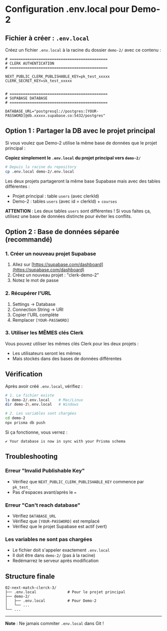 # Configuration .env.local pour Demo-2

## Fichier à créer : `.env.local`

Créez un fichier `.env.local` à la racine du dossier `demo-2/` avec ce contenu :

```env
# ============================================
# CLERK AUTHENTICATION
# ============================================

NEXT_PUBLIC_CLERK_PUBLISHABLE_KEY=pk_test_xxxxx
CLERK_SECRET_KEY=sk_test_xxxxx


# ============================================
# SUPABASE DATABASE
# ============================================

DATABASE_URL="postgresql://postgres:[YOUR-PASSWORD]@db.xxxxx.supabase.co:5432/postgres"
```

## Option 1 : Partager la DB avec le projet principal

Si vous voulez que Demo-2 utilise la même base de données que le projet principal :

**Copiez simplement le `.env.local` du projet principal vers `demo-2/`**

```bash
# Depuis la racine du repository
cp .env.local demo-2/.env.local
```

Les deux projets partageront la même base Supabase mais avec des tables différentes :
- Projet principal : table `users` (avec clerkId)
- Demo-2 : tables `users` (avec id = clerkId) + `courses`

**ATTENTION** : Les deux tables `users` sont différentes ! Si vous faites ça, utilisez une base de données distincte pour éviter les conflits.

## Option 2 : Base de données séparée (recommandé)

### 1. Créer un nouveau projet Supabase

1. Allez sur [https://supabase.com/dashboard](https://supabase.com/dashboard)
2. Créez un nouveau projet : "clerk-demo-2"
3. Notez le mot de passe

### 2. Récupérer l'URL

1. Settings → Database
2. Connection String → URI
3. Copier l'URL complète
4. Remplacer `[YOUR-PASSWORD]`

### 3. Utiliser les MÊMES clés Clerk

Vous pouvez utiliser les mêmes clés Clerk pour les deux projets :
- Les utilisateurs seront les mêmes
- Mais stockés dans des bases de données différentes

## Vérification

Après avoir créé `.env.local`, vérifiez :

```bash
# 1. Le fichier existe
ls demo-2/.env.local    # Mac/Linux
dir demo-2\.env.local   # Windows

# 2. Les variables sont chargées
cd demo-2
npx prisma db push
```

Si ça fonctionne, vous verrez :
```
✔ Your database is now in sync with your Prisma schema
```

## Troubleshooting

### Erreur "Invalid Publishable Key"

- Vérifiez que `NEXT_PUBLIC_CLERK_PUBLISHABLE_KEY` commence par `pk_test_`
- Pas d'espaces avant/après le `=`

### Erreur "Can't reach database"

- Vérifiez `DATABASE_URL`
- Vérifiez que `[YOUR-PASSWORD]` est remplacé
- Vérifiez que le projet Supabase est actif (vert)

### Les variables ne sont pas chargées

- Le fichier doit s'appeler exactement `.env.local`
- Il doit être dans `demo-2/` (pas à la racine)
- Redémarrez le serveur après modification

## Structure finale

```
02-next-match-clerck-3/
├── .env.local              # Pour le projet principal
├── demo-2/
│   ├── .env.local          # Pour Demo-2
│   └── ...
└── ...
```

---

**Note** : Ne jamais commiter `.env.local` dans Git !

